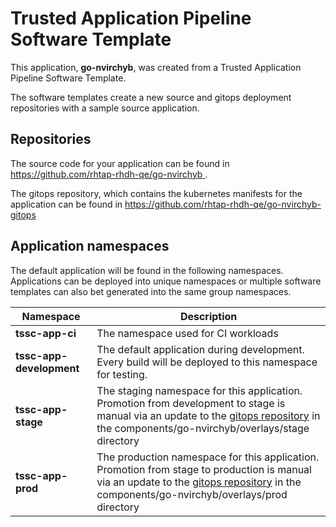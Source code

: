 # Trusted Application Pipeline Software Template

This application, **go-nvirchyb**, was created from a Trusted Application Pipeline Software Template.

The software templates create a new source and gitops deployment repositories with a sample source application. 

## Repositories

The source code for your application can be found in [https://github.com/rhtap-rhdh-qe/go-nvirchyb ](https://github.com/rhtap-rhdh-qe/go-nvirchyb ).
 
The gitops repository, which contains the kubernetes manifests for the application can be found in 
[https://github.com/rhtap-rhdh-qe/go-nvirchyb-gitops ](https://github.com/rhtap-rhdh-qe/go-nvirchyb-gitops ) 

## Application namespaces 

The default application will be found in the following namespaces. Applications can be deployed into unique namespaces or multiple software templates can also bet generated into the same group namespaces.  

|  Namespace   |  Description   |  
| -------- | -------- |
| **tssc-app-ci** | The namespace used for CI workloads |
| **tssc-app-development** | The default application during development. Every build will be deployed to this namespace for testing. |
| **tssc-app-stage** | The staging namespace for this application. Promotion from development to stage is manual via an update to the [gitops repository](https://github.com/rhtap-rhdh-qe/go-nvirchyb-gitops ) in the components/go-nvirchyb/overlays/stage directory |
| **tssc-app-prod** | The production namespace for this application. Promotion from stage to production is manual via an update to the [gitops repository](https://github.com/rhtap-rhdh-qe/go-nvirchyb-gitops ) in the components/go-nvirchyb/overlays/prod directory |